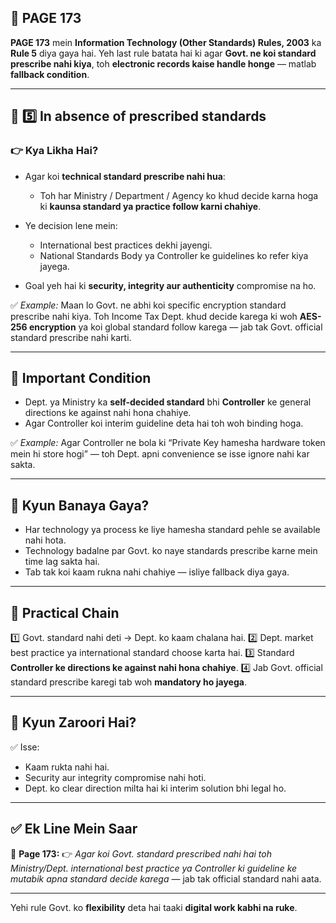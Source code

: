 ## 📄 **PAGE 173**

**PAGE 173** mein **Information Technology (Other Standards) Rules, 2003** ka **Rule 5** diya gaya hai.
Yeh last rule batata hai ki agar **Govt. ne koi standard prescribe nahi kiya**, toh **electronic records kaise handle honge** — matlab **fallback condition**.

---

## 🔹 **5️⃣ In absence of prescribed standards**

### 👉 Kya Likha Hai?

* Agar koi **technical standard prescribe nahi hua**:

  * Toh har Ministry / Department / Agency ko khud decide karna hoga ki **kaunsa standard ya practice follow karni chahiye**.
* Ye decision lene mein:

  * International best practices dekhi jayengi.
  * National Standards Body ya Controller ke guidelines ko refer kiya jayega.
* Goal yeh hai ki **security, integrity aur authenticity** compromise na ho.

✅ *Example:*
Maan lo Govt. ne abhi koi specific encryption standard prescribe nahi kiya. Toh Income Tax Dept. khud decide karega ki woh **AES-256 encryption** ya koi global standard follow karega — jab tak Govt. official standard prescribe nahi karti.

---

## 🔹 **Important Condition**

* Dept. ya Ministry ka **self-decided standard** bhi **Controller** ke general directions ke against nahi hona chahiye.
* Agar Controller koi interim guideline deta hai toh woh binding hoga.

✅ *Example:*
Agar Controller ne bola ki “Private Key hamesha hardware token mein hi store hogi” — toh Dept. apni convenience se isse ignore nahi kar sakta.

---

## 🔹 **Kyun Banaya Gaya?**

* Har technology ya process ke liye hamesha standard pehle se available nahi hota.
* Technology badalne par Govt. ko naye standards prescribe karne mein time lag sakta hai.
* Tab tak koi kaam rukna nahi chahiye — isliye fallback diya gaya.

---

## 🧩 **Practical Chain**

1️⃣ Govt. standard nahi deti → Dept. ko kaam chalana hai.
2️⃣ Dept. market best practice ya international standard choose karta hai.
3️⃣ Standard **Controller ke directions ke against nahi hona chahiye**.
4️⃣ Jab Govt. official standard prescribe karegi tab woh **mandatory ho jayega**.

---

## 🔹 **Kyun Zaroori Hai?**

✅ Isse:

* Kaam rukta nahi hai.
* Security aur integrity compromise nahi hoti.
* Dept. ko clear direction milta hai ki interim solution bhi legal ho.

---

## ✅ **Ek Line Mein Saar**

📌 **Page 173:**
👉 *Agar koi Govt. standard prescribed nahi hai toh Ministry/Dept. international best practice ya Controller ki guideline ke mutabik apna standard decide karega* — jab tak official standard nahi aata.

---

Yehi rule Govt. ko **flexibility** deta hai taaki **digital work kabhi na ruke**.
